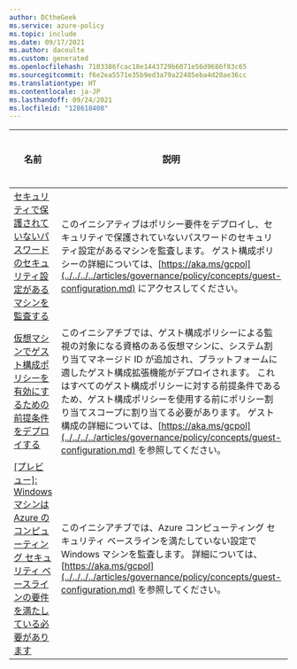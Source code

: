 ```yaml
---
author: DCtheGeek
ms.service: azure-policy
ms.topic: include
ms.date: 09/17/2021
ms.author: dacoulte
ms.custom: generated
ms.openlocfilehash: 7103386fcac18e1443729b6071e56d9686f83c65
ms.sourcegitcommit: f6e2ea5571e35b9ed3a79a22485eba4d20ae36cc
ms.translationtype: HT
ms.contentlocale: ja-JP
ms.lasthandoff: 09/24/2021
ms.locfileid: "128618408"
---
```

|名前 |説明 |ポリシー |Version |
|---|---|---|---|
|[セキュリティで保護されていないパスワードのセキュリティ設定があるマシンを監査する](https://github.com/Azure/azure-policy/blob/master/built-in-policies/policySetDefinitions/Guest%20Configuration/GuestConfiguration_WindowsPasswordSettingsAINE.json) |このイニシアティブはポリシー要件をデプロイし、セキュリティで保護されていないパスワードのセキュリティ設定があるマシンを監査します。 ゲスト構成ポリシーの詳細については、[https://aka.ms/gcpol](../../../../articles/governance/policy/concepts/guest-configuration.md) にアクセスしてください。 |9 |1.0.0 |
|[仮想マシンでゲスト構成ポリシーを有効にするための前提条件をデプロイする](https://github.com/Azure/azure-policy/blob/master/built-in-policies/policySetDefinitions/Guest%20Configuration/GuestConfiguration_Prerequisites.json) |このイニシアチブでは、ゲスト構成ポリシーによる監視の対象になる資格のある仮想マシンに、システム割り当てマネージド ID が追加され、プラットフォームに適したゲスト構成拡張機能がデプロイされます。 これはすべてのゲスト構成ポリシーに対する前提条件であるため、ゲスト構成ポリシーを使用する前にポリシー割り当てスコープに割り当てる必要があります。 ゲスト構成の詳細については、[https://aka.ms/gcpol](../../../../articles/governance/policy/concepts/guest-configuration.md) を参照してください。 |4 |1.0.0 |
|[\[プレビュー\]: Windows マシンは Azure のコンピューティング セキュリティ ベースラインの要件を満たしている必要があります](https://github.com/Azure/azure-policy/blob/master/built-in-policies/policySetDefinitions/Guest%20Configuration/GuestConfiguration_AzureBaseline.json) |このイニシアチブでは、Azure コンピューティング セキュリティ ベースラインを満たしていない設定で Windows マシンを監査します。 詳細については、[https://aka.ms/gcpol](../../../../articles/governance/policy/concepts/guest-configuration.md) を参照してください。 |29 |2.0.1-preview |